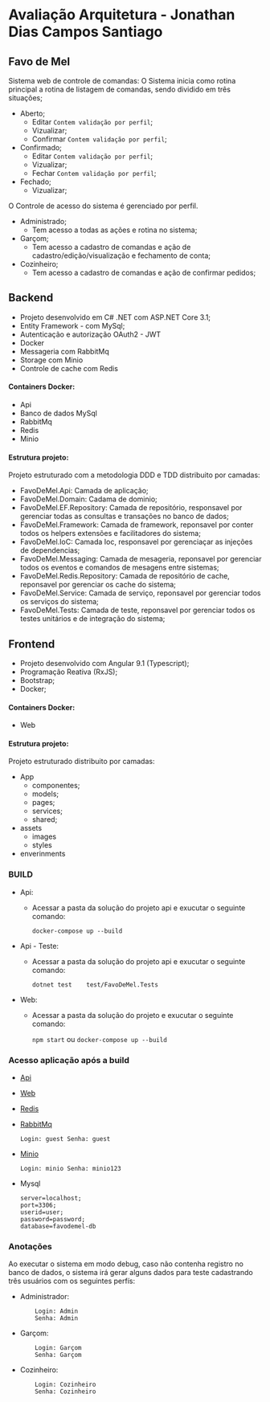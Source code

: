 # Avaliação Arquitetura - Jonathan Dias Campos Santiago

## Favo de Mel

Sistema web de controle de comandas:
O Sistema inicia como rotina principal a rotina de listagem de comandas, sendo dividido em três situações;
- Aberto;
    - Editar `Contem validação por perfil`;
    - Vizualizar;
    - Confirmar `Contem validação por perfil`;
- Confirmado;
    - Editar `Contem validação por perfil`;
    - Vizualizar;
    - Fechar `Contem validação por perfil`;
- Fechado;
    - Vizualizar;

O Controle de acesso do sistema é gerenciado por perfil.
- Administrado;
    - Tem acesso a todas as ações e rotina no sistema;
- Garçom;
    - Tem acesso a cadastro de comandas e ação de cadastro/edição/visualização e fechamento de conta;
- Cozinheiro;
    - Tem acesso a cadastro de comandas e ação de confirmar pedidos;

## Backend
- Projeto desenvolvido em C# .NET com ASP.NET Core 3.1;
- Entity Framework - com MySql;
- Autenticação e autorização OAuth2 - JWT
- Docker
- Messageria com RabbitMq
- Storage com Minio
- Controle de cache com Redis
  
#### Containers Docker:
- Api
- Banco de dados MySql
- RabbitMq
- Redis
- Minio

#### Estrutura projeto:
Projeto estruturado com a metodologia DDD e TDD distribuito por camadas:
- FavoDeMel.Api: Camada de aplicação;
- FavoDeMel.Domain: Cadama de dominio;
- FavoDeMel.EF.Repository: Camada de repositório, responsavel por gerenciar todas as consultas e transações no banco de dados;
- FavoDeMel.Framework: Camada de framework, reponsavel por conter todos os helpers extensões e facilitadores do sistema;
- FavoDeMel.IoC: Camada Ioc, responsavel por gerenciaçar as injeções de dependencias;
- FavoDeMel.Messaging: Camada de mesageria, reponsavel por gerenciar todos os eventos e comandos de mesagens entre sistemas;
- FavoDeMel.Redis.Repository: Camada de repositório de cache, reponsavel por gerenciar os cache do sistema;
- FavoDeMel.Service: Camada de serviço, reponsavel por gerenciar todos os serviços do sistema;
- FavoDeMel.Tests: Camada de teste, reponsavel por gerenciar todos os testes unitários e de integração do sistema;

## Frontend
- Projeto desenvolvido com Angular 9.1 (Typescript);
- Programação Reativa (RxJS);
- Bootstrap;
- Docker;

#### Containers Docker:
- Web

#### Estrutura projeto:
Projeto estruturado distribuito por camadas:
- App
    - componentes;
    - models;
    - pages;
    - services;
    - shared;
- assets
    - images
    - styles
- enverinments

### BUILD
- Api:
    - Acessar a pasta da solução do projeto api e exucutar o seguinte comando:
      
      `docker-compose up --build`
- Api - Teste:
    - Acessar a pasta da solução do projeto api e exucutar o seguinte comando:
    
        `dotnet test	test/FavoDeMel.Tests`
- Web:      
    - Acessar a pasta da solução do projeto e exucutar o seguinte comando:
    
        `npm start`
      ou 
      `docker-compose up --build`

### Acesso aplicação após a build
- [Api](https://localhost:44300/swagger/index.html)
- [Web](https://localhost:4200)
- [Redis](https://localhost:8081)
- [RabbitMq](https://localhost:15672)

  `
  Login: guest
  Senha: guest
  `
- [Minio](https://localhost:9000)

    `
    Login: minio
    Senha: minio123
    `
- Mysql
    ```
    server=localhost;
    port=3306;
    userid=user;
    password=password;
    database=favodemel-db
    ```

### Anotações
Ao executar o sistema em modo debug, caso não contenha registro no banco de dados, o sistema irá gerar alguns dados para teste
cadastrando três usuários com os seguintes perfís:
- Administrador:
    ```
        Login: Admin
        Senha: Admin
    ```
- Garçom:
    ```
        Login: Garçom
        Senha: Garçom
    ```
- Cozinheiro:
    ```
        Login: Cozinheiro
        Senha: Cozinheiro
    ```
